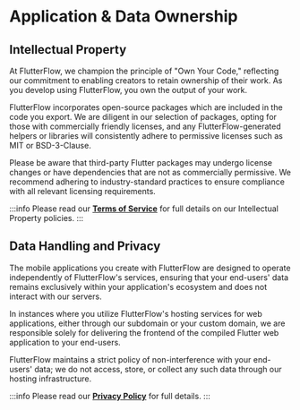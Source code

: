 
# Application & Data Ownership

## Intellectual Property

At FlutterFlow, we champion the principle of "Own Your Code," reflecting our commitment to enabling creators to retain ownership of their work. As you develop using FlutterFlow, you own the output of your work.

FlutterFlow incorporates open-source packages which are included in the code you export. We are diligent in our selection of packages, opting for those with commercially friendly licenses, and any FlutterFlow-generated helpers or libraries will consistently adhere to permissive licenses such as MIT or BSD-3-Clause.

Please be aware that third-party Flutter packages may undergo license changes or have dependencies that are not as commercially permissive. We recommend adhering to industry-standard practices to ensure compliance with all relevant licensing requirements.

:::info
Please read our [**Terms of Service**](https://flutterflow.io/tos) for full details on our Intellectual Property policies.
:::

## Data Handling and Privacy

The mobile applications you create with FlutterFlow are designed to operate independently of FlutterFlow's services, ensuring that your end-users' data remains exclusively within your application's ecosystem and does not interact with our servers.

In instances where you utilize FlutterFlow's hosting services for web applications, either through our subdomain or your custom domain, we are responsible solely for delivering the frontend of the compiled Flutter web application to your end-users.

FlutterFlow maintains a strict policy of non-interference with your end-users' data; we do not access, store, or collect any such data through our hosting infrastructure.


:::info
Please read our [**Privacy Policy**](https://flutterflow.io/privacy) for full details.
:::
